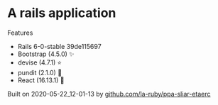 
# A rails application

Features

+ Rails 6-0-stable 39de115697
+ Bootstrap (4.5.0) :sparkles:
+ devise (4.7.1) :star:
+ pundit (2.1.0) :muscle:
+ React (16.13.1) :purple_heart:


Built on 2020-05-22_12-01-13 by [github.com/la-ruby/ppa-sliar-etaerc](https://github.com/la-ruby/ppa-sliar-etaerc/blob/31a93fe/create-rails-app)
